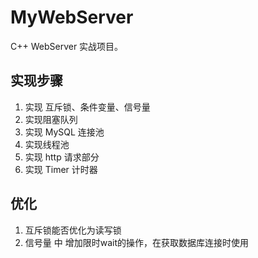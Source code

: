 # MyWebServer
C++ WebServer 实战项目。


## 实现步骤

1. 实现 互斥锁、条件变量、信号量
2. 实现阻塞队列
3. 实现 MySQL 连接池
4. 实现线程池
5. 实现 http 请求部分
6. 实现 Timer 计时器

## 优化
1. 互斥锁能否优化为读写锁
2. 信号量 中 增加限时wait的操作，在获取数据库连接时使用